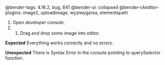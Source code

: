 @bender-tags: 4.16.2, bug, 641
@bender-ui: collapsed
@bender-ckeditor-plugins: image2, uploadimage, wysiwygarea, elementspath

1. Open developer console.
2. 1. Drag and drop some image into editor.

**Expected**	Everything works correctly and no errors.

**Unexpected**	There is Syntax Error in the console pointing to querySelector function.
